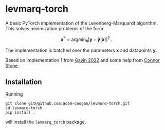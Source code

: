 # levmarq-torch

A basic PyTorch implementation of the Levenberg-Marquardt algorithm. This solves minimization problems of the form

$$\mathbf{x}^* = \operatorname{argmin}_{\mathbf{x}} |\mathbf{y} - \mathbf{\hat{y}}(\mathbf{x})|^2 \, .$$

The implementation is batched over the parameters $\mathbf{x}$ and datapoints $\mathbf{y}$.

Based on implementation 1 from [Gavin 2022](https://people.duke.edu/~hpgavin/ExperimentalSystems/lm.pdf)
and some help from [Connor Stone](https://github.com/ConnorStoneAstro/).

## Installation

Running
```
git clone git@github.com:adam-coogan/levmarq-torch.git
cd levmarq-torch
pip install .
```
will install the `levmarq_torch` package.
